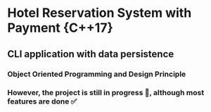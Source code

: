 # Hotel Reservation System with Payment {C++17}

## CLI application with data persistence

### Object Oriented Programming and Design Principle

### However, the project is still in progress 🚧, although most features are done ✅